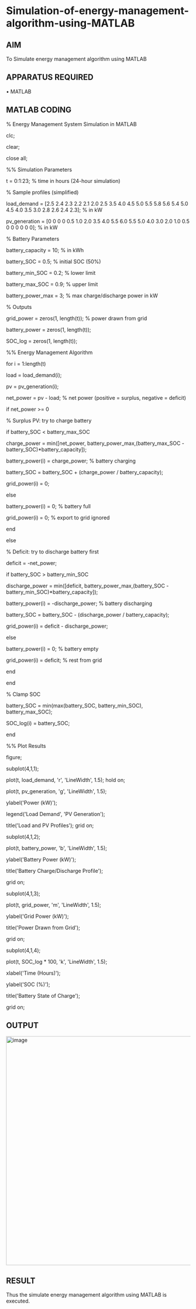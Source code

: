 # Simulation-of-energy-management-algorithm-using-MATLAB


## AIM

To Simulate energy management algorithm using MATLAB

## APPARATUS REQUIRED

•	MATLAB

## MATLAB CODING

% Energy Management System Simulation in MATLAB

clc; 

clear;

close all;

%% Simulation Parameters

t = 0:1:23; % time in hours (24-hour simulation)

% Sample profiles (simplified)

load_demand = [2.5 2.4 2.3 2.2 2.1 2.0 2.5 3.5 4.0 4.5 5.0 5.5 5.8 5.6 5.4 5.0 4.5 4.0 3.5 3.0 2.8 2.6 2.4 2.3]; % in kW

pv_generation = [0 0 0 0 0.5 1.0 2.0 3.5 4.0 5.5 6.0 5.5 5.0 4.0 3.0 2.0 1.0 0.5 0 0 0 0 0 0]; % in kW

% Battery Parameters

battery_capacity = 10; % in kWh

battery_SOC = 0.5; % initial SOC (50%)

battery_min_SOC = 0.2; % lower limit

battery_max_SOC = 0.9; % upper limit

battery_power_max = 3; % max charge/discharge power in kW

% Outputs

grid_power = zeros(1, length(t)); % power drawn from grid

battery_power = zeros(1, length(t));

SOC_log = zeros(1, length(t));

%% Energy Management Algorithm

for i = 1:length(t)
    
 load = load_demand(i);
 
 pv = pv_generation(i);

 net_power = pv - load; % net power (positive = surplus, negative = deficit)
 
 if net_power >= 0
     
 % Surplus PV: try to charge battery
 
 if battery_SOC < battery_max_SOC
     
 charge_power = min([net_power, battery_power_max,(battery_max_SOC - battery_SOC)*battery_capacity]);
 
 battery_power(i) = charge_power; % battery charging
 
 battery_SOC = battery_SOC + (charge_power / battery_capacity);
 
 grid_power(i) = 0;
 
 else
     
 battery_power(i) = 0; % battery full
 
 grid_power(i) = 0; % export to grid ignored
 
 end
 
 else

 % Deficit: try to discharge battery first
 
 deficit = -net_power;
 
 if battery_SOC > battery_min_SOC
     
 discharge_power = min([deficit, battery_power_max,(battery_SOC - battery_min_SOC)*battery_capacity]);
 
 battery_power(i) = -discharge_power; % battery discharging
 
 battery_SOC = battery_SOC - (discharge_power / battery_capacity);
 
 grid_power(i) = deficit - discharge_power;
 
 else
     
 battery_power(i) = 0; % battery empty
 
 grid_power(i) = deficit; % rest from grid
 
 end
 
 end
 
 % Clamp SOC
 
 battery_SOC = min(max(battery_SOC, battery_min_SOC), battery_max_SOC);
 
 SOC_log(i) = battery_SOC;
 
end

%% Plot Results

figure;

subplot(4,1,1);

plot(t, load_demand, 'r', 'LineWidth', 1.5); hold on;

plot(t, pv_generation, 'g', 'LineWidth', 1.5);

ylabel('Power (kW)');

legend('Load Demand', 'PV Generation');

title('Load and PV Profiles'); grid on;

subplot(4,1,2);

plot(t, battery_power, 'b', 'LineWidth', 1.5);

ylabel('Battery Power (kW)');

title('Battery Charge/Discharge Profile');

grid on;

subplot(4,1,3);

plot(t, grid_power, 'm', 'LineWidth', 1.5);

ylabel('Grid Power (kW)');

title('Power Drawn from Grid');

grid on;

subplot(4,1,4);

plot(t, SOC_log * 100, 'k', 'LineWidth', 1.5);

xlabel('Time (Hours)');

ylabel('SOC (%)');

title('Battery State of Charge');

grid on;

## OUTPUT

<img width="700" height="625" alt="image" src="https://github.com/user-attachments/assets/62eba342-f171-4a7c-a6d1-15dc6744f173" />

## RESULT

Thus the simulate energy management algorithm using MATLAB is executed.
